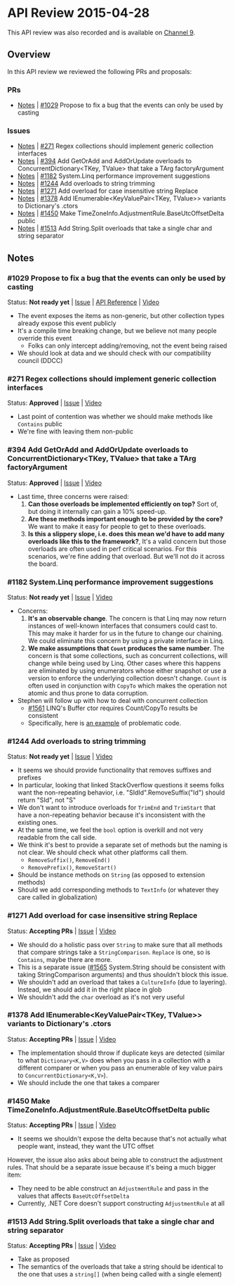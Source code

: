 # API Review 2015-04-28

This API review was also recorded and is available on [Channel 9](http://channel9.msdn.com/Blogs/dotnet/NET-Core-API-Review-2015-04-28).

## Overview

In this API review we reviewed the following PRs and proposals:

### PRs

* [Notes](#1029-propose-to-fix-a-bug-that-the-events-can-only-be-used-by-casting) | [#1029](https://github.com/dotnet/corefx/pull/1029) Propose to fix a bug that the events can only be used by casting

### Issues

* [Notes](#271-regex-collections-should-implement-generic-collection-interfaces) | [#271](https://github.com/dotnet/corefx/issues/271) Regex collections should implement generic collection interfaces
* [Notes](#394-add-getoradd-and-addorupdate-overloads-to-concurrentdictionarytkey-tvalue-that-take-a-targ-factoryargument) | [#394](https://github.com/dotnet/corefx/issues/394) Add GetOrAdd and AddOrUpdate overloads to ConcurrentDictionary\<TKey, TValue> that take a TArg factoryArgument
* [Notes](#1182-systemlinq-performance-improvement-suggestions) | [#1182](https://github.com/dotnet/corefx/issues/1182) System.Linq performance improvement suggestions
* [Notes](#1244-add-overloads-to-string-trimming) | [#1244](https://github.com/dotnet/corefx/issues/1244) Add overloads to string trimming
* [Notes](#1271-add-overload-for-case-insensitive-string-replace) | [#1271](https://github.com/dotnet/corefx/issues/1271) Add overload for case insensitive string Replace
* [Notes](#1378-add-ienumerablekeyvaluepairtkey-tvalue-variants-to-dictionarys-ctors) | [#1378](https://github.com/dotnet/corefx/issues/1378) Add IEnumerable\<KeyValuePair\<TKey, TValue>> variants to Dictionary's .ctors
* [Notes](#1450-make-timezoneinfoadjustmentrulebaseutcoffsetdelta-public) | [#1450](https://github.com/dotnet/corefx/issues/1450) Make TimeZoneInfo.AdjustmentRule.BaseUtcOffsetDelta public
* [Notes](#1513-add-stringsplit-overloads-that-take-a-single-char-and-string-separator) | [#1513](https://github.com/dotnet/corefx/issues/1513) Add String.Split overloads that take a single char and string separator

## Notes

### #1029 Propose to fix a bug that the events can only be used by casting

Status: **Not ready yet** |
[Issue](https://github.com/dotnet/corefx/pull/1029) |
[API Reference](issue-#1029.md) |
[Video](http://channel9.msdn.com/Blogs/dotnet/NET-Core-API-Review-2015-04-28#time=0h1m52s)

* The event exposes the items as non-generic, but other collection types already expose this event publicly
* It's a compile time breaking change, but we believe not many people override this event
    - Folks can only intercept adding/removing, not the event being raised
* We should look at data and we should check with our compatibility council (DDCC)

### #271 Regex collections should implement generic collection interfaces

Status: **Approved** |
[Issue](https://github.com/dotnet/corefx/issues/271) |
[Video](http://channel9.msdn.com/Blogs/dotnet/NET-Core-API-Review-2015-04-28#time=0h11m20s)

* Last point of contention was whether we should make methods like `Contains` public
* We're fine with leaving them non-public

### #394 Add GetOrAdd and AddOrUpdate overloads to ConcurrentDictionary\<TKey, TValue> that take a TArg factoryArgument

Status: **Approved** |
[Issue](https://github.com/dotnet/corefx/issues/394) |
[Video](http://channel9.msdn.com/Blogs/dotnet/NET-Core-API-Review-2015-04-28#time=0h15m51s)

* Last time, three concerns were raised:
    1. **Can those overloads be implemented efficiently on top?** Sort of, but doing it internally can gain a 10% speed-up.
    2. **Are these methods important enough to be provided by the core?** We want to make it easy for people to get to these overloads.
    3. **Is this a slippery slope, i.e. does this mean we'd have to add many overloads like this to the framework?**, It's a valid concern but those overloads are often used in perf critical scenarios. For this scenarios, we're fine adding that overload. But we'll not do it across the board.

### #1182 System.Linq performance improvement suggestions

Status: **Not ready yet** |
[Issue](https://github.com/dotnet/corefx/issues/1182) |
[Video](http://channel9.msdn.com/Blogs/dotnet/NET-Core-API-Review-2015-04-28#time=0h25m15s)

* Concerns:
    1. **It's an observable change**. The concern is that Linq may now return instances of well-known interfaces that consumers could cast to. This may make it harder for us in the future to change our chaining. We could eliminate this concern by using a private interface in Linq.
    2. **We make assumptions that `Count` produces the same number**. The concern is that some collections, such as concurrent collections, will change while being used by Linq. Other cases where this happens are eliminated by using enumerators whose either snapshot or use a version to enforce the underlying collection doesn't change. `Count` is often used in conjunction with `CopyTo` which makes the operation not atomic and thus prone to data corruption.
* Stephen will follow up with how to deal with concurrent collection
    - [#1561](https://github.com/dotnet/corefx/issues/1561) LINQ's Buffer ctor requires Count/CopyTo results be consistent
    - Specifically, here is [an example](https://github.com/dotnet/corefx/blob/4ba474b3ce646ac8c3ccd406defd79ecd56c35c1/src/System.Linq/src/System/Linq/Enumerable.cs#L3086-L3093) of problematic code.

### #1244 Add overloads to string trimming

Status: **Not ready yet** |
[Issue](https://github.com/dotnet/corefx/issues/1244) |
[Video](http://channel9.msdn.com/Blogs/dotnet/NET-Core-API-Review-2015-04-28#time=0h48m40s)

* It seems we should provide functionality that removes suffixes and prefixes
* In particular, looking that linked StackOverflow questions it seems folks want the non-repeating behavior, i.e. "SIdId".RemoveSuffix("Id") should return "SId", not "S"
* We don't want to introduce overloads for `TrimEnd` and `TrimStart` that have a non-repeating behavior because it's inconsistent with the existing ones.
* At the same time, we feel the `bool` option is overkill and not very readable from the call side.
* We think it's best to provide a separate set of methods but the naming is not clear. We should check what other platforms call them.
    - `RemoveSuffix()`, `RemoveEnd()`
    - `RemovePrefix()`, `RemoveStart()`
* Should be instance methods on `String` (as opposed to extension methods)
* Should we add corresponding methods to `TextInfo` (or whatever they care called in globalization)

### #1271 Add overload for case insensitive string Replace

Status: **Accepting PRs** |
[Issue](https://github.com/dotnet/corefx/issues/1271) |
[Video](http://channel9.msdn.com/Blogs/dotnet/NET-Core-API-Review-2015-04-28#time=1h12m24s)

* We should do a holistic pass over `String` to make sure that all methods that compare strings take a `StringComparison`. `Replace` is one, so is `Contains`, maybe there are more.
* This is a separate issue ([#1565](https://github.com/dotnet/corefx/issues/1565) System.String should be consistent with taking StringComparison arguments) and thus shouldn't block this issue.
* We shouldn't add an overload that takes a `CultureInfo` (due to layering). Instead, we should add it in the right place in glob
* We shouldn't add the `char` overload as it's not very useful

### #1378 Add IEnumerable\<KeyValuePair\<TKey, TValue>> variants to Dictionary's .ctors

Status: **Accepting PRs** |
[Issue](https://github.com/dotnet/corefx/issues/1378) |
[Video](http://channel9.msdn.com/Blogs/dotnet/NET-Core-API-Review-2015-04-28#time=1h20m35s)

* The implementation should throw if duplicate keys are detected (similar to what `Dictionary<K,V>` does when you pass in a collection with a different comparer or when you pass an enumerable of key value pairs to `ConcurrentDictionary<K,V>`).
* We should include the one that takes a comparer

### #1450 Make TimeZoneInfo.AdjustmentRule.BaseUtcOffsetDelta public

Status: **Accepting PRs** |
[Issue](https://github.com/dotnet/corefx/issues/1450) |
[Video](http://channel9.msdn.com/Blogs/dotnet/NET-Core-API-Review-2015-04-28#time=1h27m30s)

* It seems we shouldn't expose the delta because that's not actually what people want, instead, they want the UTC offset

However, the issue also asks about being able to construct the adjustment rules. That should be a separate issue because it's being a much bigger item:

* They need to be able construct an `AdjustmentRule` and pass in the values that affects `BaseUtcOffsetDelta`
* Currently, .NET Core doesn't support constructing `AdjustmentRule` at all

### #1513 Add String.Split overloads that take a single char and string separator

Status: **Accepting PRs** |
[Issue](https://github.com/dotnet/corefx/issues/1513) |
[Video](http://channel9.msdn.com/Blogs/dotnet/NET-Core-API-Review-2015-04-28#time=1h42m16s)

* Take as proposed
* The semantics of the overloads that take a string should be identical to the one that uses a `string[]` (when being called with a single element)